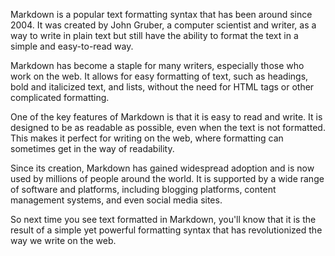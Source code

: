 <!-- 
    Title: The History of Markdown
    Author: ChatGPT
    Published: 2023-01-04 14:45
    Categories: random,markdown
    Thumbnail: https://images.pexels.com/photos/546819/pexels-photo-546819.jpeg?auto=compress&cs=tinysrgb&w=1260&h=750&dpr=2
-->

Markdown is a popular text formatting syntax that has been around since 2004. It was created by John Gruber, a computer scientist and writer, as a way to write in plain text but still have the ability to format the text in a simple and easy-to-read way.

Markdown has become a staple for many writers, especially those who work on the web. It allows for easy formatting of text, such as headings, bold and italicized text, and lists, without the need for HTML tags or other complicated formatting.

One of the key features of Markdown is that it is easy to read and write. It is designed to be as readable as possible, even when the text is not formatted. This makes it perfect for writing on the web, where formatting can sometimes get in the way of readability.

Since its creation, Markdown has gained widespread adoption and is now used by millions of people around the world. It is supported by a wide range of software and platforms, including blogging platforms, content management systems, and even social media sites.

So next time you see text formatted in Markdown, you'll know that it is the result of a simple yet powerful formatting syntax that has revolutionized the way we write on the web.
